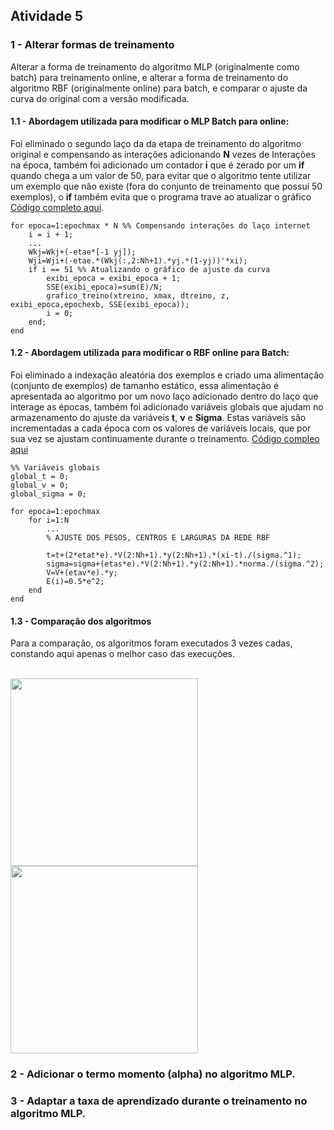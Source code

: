 
## Atividade 5
### 1 - Alterar formas de treinamento
Alterar a forma de treinamento do algoritmo MLP (originalmente como batch) para treinamento online, e alterar a forma de treinamento do algoritmo RBF (originalmente online) para batch, e comparar o ajuste da curva do original com a versão modificada.


#### 1.1 - Abordagem utilizada para modificar o MLP Batch para online: 

Foi eliminado o segundo laço da da etapa de treinamento do algoritmo original e compensando as interações adicionando **N** vezes de Interações na época, também foi adicionado um contador **i** que é zerado por um **if** quando chega a um valor de 50, para evitar que o algoritmo tente utilizar um exemplo que não existe (fora do conjunto de treinamento que possuí 50 exemplos), o **if** também evita que o programa trave ao atualizar o gráfico [Código completo aqui](https://github.com/JoseRaimundo/mestrado_ia/blob/master/05-aprendizado_online_batch/MLPBackpropagationOnline.m). 

    for epoca=1:epochmax * N %% Compensando interações do laço internet
		i = i + 1;
		...
		Wkj=Wkj+(-etae*[-1 yj]);
		Wji=Wji+(-etae.*(Wkj(:,2:Nh+1).*yj.*(1-yj))'*xi);
		if i == 51 %% Atualizando o gráfico de ajuste da curva
			exibi_epoca = exibi_epoca + 1;
			SSE(exibi_epoca)=sum(E)/N;
			grafico_treino(xtreino, xmax, dtreino, z, exibi_epoca,epochexb, SSE(exibi_epoca));
			i = 0;
		end;
	end


#### 1.2 - Abordagem utilizada para modificar o RBF online para Batch: 
Foi eliminado a indexação aleatória dos exemplos e criado uma alimentação (conjunto de exemplos) de tamanho estático, essa alimentação é apresentada ao algoritmo por um novo laço adicionado dentro do laço que interage as épocas, também foi adicionado variáveis globais que ajudam no armazenamento do ajuste da variáveis **t**, **v** e **Sigma**. Estas variáveis são incrementadas a cada época com os valores de variáveis locais, que por sua vez se ajustam continuamente durante o treinamento. [Código compleo aqui](https://github.com/JoseRaimundo/mestrado_ia/blob/master/05-aprendizado_online_batch/rbf_batch.m)

	%% Variáveis globais
	global_t = 0;
	global_v = 0;
	global_sigma = 0;

	for epoca=1:epochmax
		for i=1:N
			...
			% AJUSTE DOS PESOS, CENTROS E LARGURAS DA REDE RBF

			t=t+(2*etat*e).*V(2:Nh+1).*y(2:Nh+1).*(xi-t)./(sigma.^1);
			sigma=sigma+(etas*e).*V(2:Nh+1).*y(2:Nh+1).*norma./(sigma.^2);
			V=V+(etav*e).*y;
			E(i)=0.5*e^2;
		end
	end


#### 1.3 - Comparação dos algoritmos

Para a comparação, os algoritmos foram executados 3 vezes cadas, constando aqui apenas o melhor caso das execuções.


<br>


<img src="https://avatars2.githubusercontent.com/u/10813914?s=400&u=329443fbf1b83015384a33a130bf0725633fe4c5&v=4" width="300" float="right" />  
<img src="https://avatars2.githubusercontent.com/u/10813914?s=400&u=329443fbf1b83015384a33a130bf0725633fe4c5&v=4" width="300" float="left" />



### 2 - Adicionar o termo momento (alpha) no algoritmo MLP.


### 3 - Adaptar a taxa de aprendizado durante o treinamento no algoritmo MLP.


